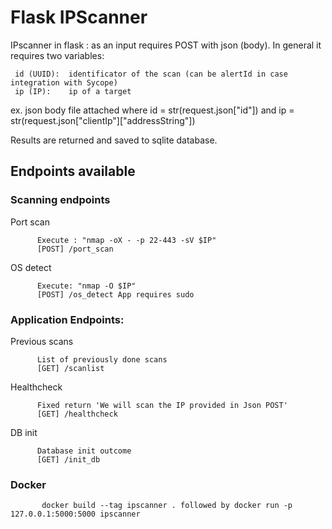 # Flask IPScanner
IPscanner in flask : as an input requires POST with json (body). In general it requires two variables:

     id (UUID):  identificator of the scan (can be alertId in case integration with Sycope)
     ip (IP):    ip of a target

ex. json body file attached where id = str(request.json["id"]) and ip = str(request.json["clientIp"]["addressString"])

Results are returned and saved to sqlite database.

## Endpoints available

### Scanning endpoints
Port scan

          Execute : "nmap -oX - -p 22-443 -sV $IP"
          [POST] /port_scan

OS detect

          Execute: "nmap -O $IP"
          [POST] /os_detect App requires sudo


### Application Endpoints:

Previous scans

          List of previously done scans
          [GET] /scanlist

Healthcheck

          Fixed return 'We will scan the IP provided in Json POST'
          [GET] /healthcheck

DB init

          Database init outcome
          [GET] /init_db

### Docker

           docker build --tag ipscanner . followed by docker run -p 127.0.0.1:5000:5000 ipscanner
